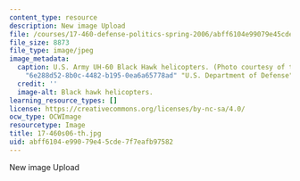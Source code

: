 ```yaml
---
content_type: resource
description: New image Upload
file: /courses/17-460-defense-politics-spring-2006/abff6104e99079e45cde7f7eafb97582_17-460s06-th.jpg
file_size: 8873
file_type: image/jpeg
image_metadata:
  caption: U.S. Army UH-60 Black Hawk helicopters. (Photo courtesy of the {{% resource_link
    "6e288d52-8b0c-4482-b195-0ea6a65778ad" "U.S. Department of Defense" %}}.)
  credit: ''
  image-alt: Black hawk helicopters.
learning_resource_types: []
license: https://creativecommons.org/licenses/by-nc-sa/4.0/
ocw_type: OCWImage
resourcetype: Image
title: 17-460s06-th.jpg
uid: abff6104-e990-79e4-5cde-7f7eafb97582
---
```

New image Upload